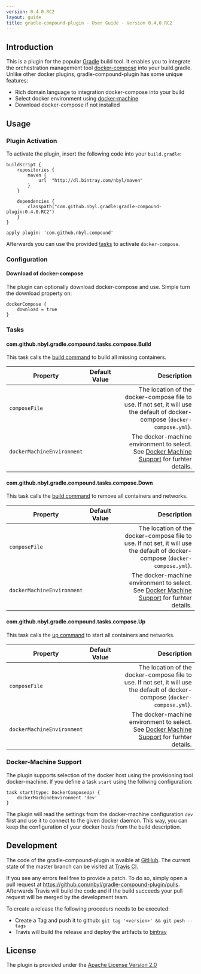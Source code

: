 ```yaml
---
version: 0.4.0.RC2
layout: guide
title: gradle-compound-plugin - User Guide - Version 0.4.0.RC2
---
```

## Introduction

This is a plugin for the popular [Gradle](https://gradle.org/) build tool. It enables you to integrate the orchestration management tool [docker-compose](https://docs.docker.com/compose/) into your build.gradle. Unlike other docker plugins, gradle-compound-plugin has some unique features:

* Rich domain language to integration docker-compose into your build
* Select docker environment using [docker-machine](https://docs.docker.com/machine)
* Download docker-compose if not installed

## Usage

### Plugin Activation

To activate the plugin, insert the following code into your `build.gradle`:

```
buildscript {
    repositories {
        maven {
            url  "http://dl.bintray.com/nbyl/maven"
        }
    }

    dependencies {
        classpath("com.github.nbyl.gradle:gradle-compound-plugin:0.4.0.RC2")
    }
}

apply plugin: 'com.github.nbyl.compound'
```
Afterwards you can use the provided [tasks](#tasks) to activate `docker-compose`.

### Configuration

#### Download of docker-compose 

The plugin can optionally download docker-compose and use. Simple turn the download property on:
```
dockerCompose {
    download = true
}
```

### <a name="tasks"></a>Tasks

#### com.github.nbyl.gradle.compound.tasks.compose.Build

This task calls the <a href="https://docs.docker.com/compose/reference/build/">build command</a> to build all missing containers.

| Property | Default Value | Description |
| --- | --- | ---: |
| `composeFile` | | The location of the docker-compose file to use. If not set, it will use the default of docker-compose (`docker-compose.yml`). |
| `dockerMachineEnvironment` | | The docker-machine environment to select. See [Docker Machine Support](#docker-machine-support) for furhter details.|

#### com.github.nbyl.gradle.compound.tasks.compose.Down

This task calls the <a href="https://docs.docker.com/compose/reference/down/">build command</a> to remove all containers and networks.

| Property | Default Value | Description |
| --- | --- | ---: |
| `composeFile` | | The location of the docker-compose file to use. If not set, it will use the default of docker-compose (`docker-compose.yml`). |
| `dockerMachineEnvironment` | | The docker-machine environment to select. See [Docker Machine Support](#docker-machine-support) for furhter details.|

#### com.github.nbyl.gradle.compound.tasks.compose.Up

This task calls the <a href="https://docs.docker.com/compose/reference/up/">up command</a> to start all containers and networks.

| Property | Default Value | Description |
| --- | --- | ---: |
| `composeFile` | | The location of the docker-compose file to use. If not set, it will use the default of docker-compose (`docker-compose.yml`). |
| `dockerMachineEnvironment` | | The docker-machine environment to select. See [Docker Machine Support](#docker-machine-support) for furhter details.|

### <a name="docker-machine-support"></a>Docker-Machine Support

The plugin supports selection of the docker host using the provisioning tool docker-machine. If you define a task `start` using the follwing configuration:

```
task start(type: DockerComposeUp) {
    dockerMachineEnvironment 'dev'
}
```

The plugin will read the settings from the docker-machine configuration `dev` first and use it to connect to the given docker daemon. This way, you can keep the configuration of your docker hosts from the build description.

## Development

The code of the gradle-compound-plugin is avaible at [GitHub](https://github.com/nbyl/gradle-compound-plugin). The current state of the master branch can be visited at [Travis CI](https://travis-ci.org/nbyl/gradle-compound-plugin).

If you see any errors feel free to provide a patch. To do so, simply open a pull request at https://github.com/nbyl/gradle-compound-plugin/pulls. Afterwards Travis will build the code and if the build succeeds your pull request will be merged by the development team.

To create a release the following procedurs needs to be executed:

* Create a Tag and push it to github: `git tag '<version>' && git push --tags`
* Travis will build the release and deploy the artifacts to [bintray](https://bintray.com/nbyl/maven/gradle-compound-plugin)

## License

The plugin is provided under the [Apache License Version 2.0](http://www.apache.org/licenses/LICENSE-2.0)
